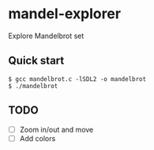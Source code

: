 # mandel-explorer
Explore Mandelbrot set

## Quick start
```console
$ gcc mandelbrot.c -lSDL2 -o mandelbrot
$ ./mandelbrot
```

## TODO
- [ ] Zoom in/out and move
- [ ] Add colors
